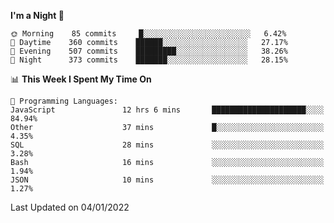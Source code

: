 <!--START_SECTION:waka-->
**I'm a Night 🦉** 

```text
🌞 Morning    85 commits     █░░░░░░░░░░░░░░░░░░░░░░░░   6.42% 
🌆 Daytime    360 commits    ██████░░░░░░░░░░░░░░░░░░░   27.17% 
🌃 Evening    507 commits    █████████░░░░░░░░░░░░░░░░   38.26% 
🌙 Night      373 commits    ███████░░░░░░░░░░░░░░░░░░   28.15%

```


📊 **This Week I Spent My Time On** 

```text
💬 Programming Languages: 
JavaScript               12 hrs 6 mins       █████████████████████░░░░   84.94% 
Other                    37 mins             █░░░░░░░░░░░░░░░░░░░░░░░░   4.35% 
SQL                      28 mins             ░░░░░░░░░░░░░░░░░░░░░░░░░   3.28% 
Bash                     16 mins             ░░░░░░░░░░░░░░░░░░░░░░░░░   1.94% 
JSON                     10 mins             ░░░░░░░░░░░░░░░░░░░░░░░░░   1.27%

```


 Last Updated on 04/01/2022
<!--END_SECTION:waka-->
